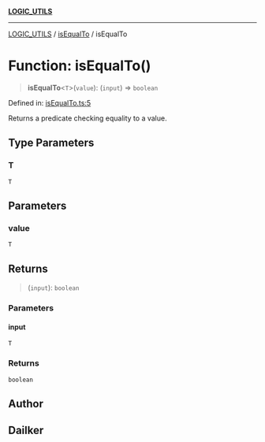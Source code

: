 [**LOGIC_UTILS**](../../README.md)

***

[LOGIC_UTILS](../../README.md) / [isEqualTo](../README.md) / isEqualTo

# Function: isEqualTo()

> **isEqualTo**\<`T`\>(`value`): (`input`) => `boolean`

Defined in: [isEqualTo.ts:5](https://github.com/dailker/everyutil/blob/2a1290e25c1270a5e1af64099b97f8d5fc086e59/src/logic/isEqualTo.ts#L5)

Returns a predicate checking equality to a value.

## Type Parameters

### T

`T`

## Parameters

### value

`T`

## Returns

> (`input`): `boolean`

### Parameters

#### input

`T`

### Returns

`boolean`

## Author

## Dailker
